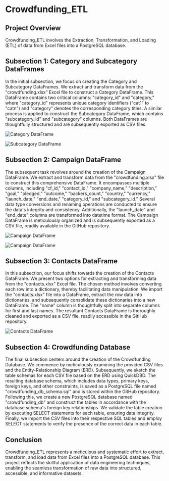 # Crowdfunding_ETL

## Project Overview
Crowdfunding_ETL involves the Extraction, Transformation, and Loading (ETL) of data from Excel files into a PostgreSQL database.

## Subsection 1: Category and Subcategory DataFrames

In the initial subsection, we focus on creating the Category and Subcategory DataFrames. We extract and transform data from the "crowdfunding.xlsx" Excel file to construct a Category DataFrame. This DataFrame contains two critical columns: "category_id" and "category," where "category_id" represents unique category identifiers ("cat1" to "catn") and "category" denotes the corresponding category titles. A similar process is applied to construct the Subcategory DataFrame, which contains "subcategory_id" and "subcategory" columns. Both DataFrames are thoughtfully structured and are subsequently exported as CSV files.

![Category DataFrame](https://github.com/estellesantini/Crowdfunding_ETL/assets/47437697/f1b6c09a-4fc2-4d69-baf2-4ce1a7453720)

![Subcategory DataFrame](https://github.com/estellesantini/Crowdfunding_ETL/assets/47437697/ee46ca91-89f6-4a86-9c03-289f1f3e70d4)

## Subsection 2: Campaign DataFrame

The subsequent task revolves around the creation of the Campaign DataFrame. We extract and transform data from the "crowdfunding.xlsx" file to construct this comprehensive DataFrame. It encompasses multiple columns, including "cf_id," "contact_id," "company_name," "description," "goal," "pledged," "outcome," "backers_count," "country," "currency," "launch_date," "end_date," "category_id," and "subcategory_id." Several data type conversions and renaming operations are conducted to ensure the data's integrity and consistency. Additionally, the "launch_date" and "end_date" columns are transformed into datetime format. The Campaign DataFrame is meticulously organized and is subsequently exported as a CSV file, readily available in the GitHub repository.

![Campaign DataFrame](https://github.com/estellesantini/Crowdfunding_ETL/assets/47437697/e8b248f3-4967-4535-a86a-c482d743d1c5)

![Campaign DataFrame](https://github.com/estellesantini/Crowdfunding_ETL/assets/47437697/3c2efa71-c375-41ce-b8af-ef9033b1a3ea)

## Subsection 3: Contacts DataFrame

In this subsection, our focus shifts towards the creation of the Contacts DataFrame. We present two options for extracting and transforming data from the "contacts.xlsx" Excel file. The chosen method involves converting each row into a dictionary, thereby facilitating data manipulation. We import the "contacts.xlsx" file into a DataFrame, extract the row data into dictionaries, and subsequently consolidate these dictionaries into a new DataFrame. The "name" column is thoughtfully split into separate columns for first and last names. The resultant Contacts DataFrame is thoroughly cleaned and exported as a CSV file, readily accessible in the GitHub repository.

![Contacts DataFrame](https://github.com/estellesantini/Crowdfunding_ETL/assets/47437697/fd54c824-a1d4-43d1-9470-f8be5bfd134a)

## Subsection 4: Crowdfunding Database

The final subsection centers around the creation of the Crowdfunding Database. We commence by meticulously examining the provided CSV files and the Entity-Relationship Diagram (ERD). Subsequently, we sketch the table schemas for each CSV file based on the ERD using QuickDBD. The resulting database schema, which includes data types, primary keys, foreign keys, and other constraints, is saved as a PostgreSQL file named "crowdfunding_db_schema.sql" and is stored within the GitHub repository. Following this, we create a new PostgreSQL database named "crowdfunding_db" and construct the tables in accordance with the database schema's foreign key relationships. We validate the table creation by executing SELECT statements for each table, ensuring data integrity. Finally, we import the CSV files into their respective SQL tables and employ SELECT statements to verify the presence of the correct data in each table.

## Conclusion

Crowdfunding_ETL represents a meticulous and systematic effort to extract, transform, and load data from Excel files into a PostgreSQL database. This project reflects the skillful application of data engineering techniques, enabling the seamless transformation of raw data into structured, accessible, and informative datasets.

